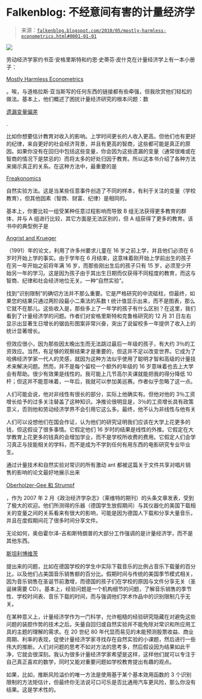 <!--yml

category: 未分类

日期：2024-05-12 21:31:36

-->

# Falkenblog: 不经意间有害的计量经济学

> 来源：[`falkenblog.blogspot.com/2010/05/mostly-harmless-econometrics.html#0001-01-01`](http://falkenblog.blogspot.com/2010/05/mostly-harmless-econometrics.html#0001-01-01)

![](https://blogger.googleusercontent.com/img/b/R29vZ2xl/AVvXsEiEg3tclSucrfdi3AsL6ICp-FDGQU7aBhUCt_MBMYeUT3_Ow_EwrzVV7l83_og_H879L0deZ6vhYz7_IpbxdpGcAXGNkRNZG0-MAxREg2XW6A1D80ZUy2MO54dDpkCEXJ9YLPla2g/s1600/econ.gif)

劳动经济学家约书亚·安格里斯特和约恩·史蒂芬·皮什克在计量经济学上有一本小册子：

[Mostly Harmless Econometrics](http://www.mostlyharmlesseconometrics.com/)

。唉，与道格拉斯·亚当斯写的任何东西的链接都有些牵强，但我欣赏他们轻松的做法。基本上，他们概述了困扰计量经济研究的根本问题：数

[遗漏变量偏差](http://carecon.org.uk/UWEcourse/OVbias.pdf)

.

比如你想要估计教育对收入的影响。上学时间更长的人收入更高。但他们也有更好的纪律，来自更好的社会经济背景，并且有更高的智商，这些都可能是真正的原因。如果你没有在回归中包括这些变量，你会因为这些遗漏的变量（通常很难或在智商的情况下是禁忌的）而将太多的好处归因于教育。所以这本书介绍了各种方法来揭示真正的关系。在这种方法中，最重要的是

[Freakonomics](http://en.wikipedia.org/wiki/Freakonomics)

自然实验方法。这是当某些任意事件创造了不同的样本，有利于关注的变量（学校教育），但其他因素（智商、财富、纪律）是相同的。

基本上，你要比较一组受某种任意过程影响而导致 B 组无法获得更多教育的群体，并与 A 组进行比较，其它方面是无法区别的，但 A 组获得了更多的教育。该书中的典型例子是

[Angrist and Krueger](http://aysps.gsu.edu/isp/files/ISP_SUMMER_SCHOOL_2008_ERARD_INSTRUMENTAL_VARIABLES.pdf)

（1991）年的论文，利用了许多州要求儿童在 16 岁之前上学，并且他们必须在 6 岁时开始上学的事实。由于学年在 6 月结束，这意味着刚开始上学前出生的孩子在另一年开始之前将年满 16 岁，而那些刚出生后的孩子只有 15 岁，必须至少开始另一年的学习。这是因为孩子由于其出生日期而仅获得不同程度的教育，而这与智商、纪律和社会经济地位无关。一种“自然实验”。

找到“识别限制”的确切方法并不那么重要。它是严格研究的中流砥柱，但最终，如果您的结果只通过两阶段最小二乘法的系数 t 统计值显示出来，而不是图表，那么它就不在那儿。这些收入是，那些多上了一年学的孩子有什么区别？在这里，我们看到了计量经济学的问题。作者们对安格里斯特和克鲁格研究的 12 月 31 日左右显示出显著生日增长的锯齿形图案非常兴奋，突出了说留校多一年提供了收入上的统计显著增长。

但效应很小，因为那些因太晚出生而无法跳过最后一年级的孩子，有大约 3％的工资效应。当然，有足够的观察结果才是重要的，但这并不足以改变世界。它成为了哈佛经济学家一代人的灵感，就因为这种方法似乎使用了聪明才智和高级的计量技术来解决问题。然而，并不是每个留校一个额外的年级的 16 岁意味着也去上大学会有帮助。很少有效果是线性的。我可能上几节高尔夫课就能把我的得分降低 10 杆；但这并不能意味着，一年后，我就可以参加美巡赛。作者似乎忽略了这一点。

人们可能会说，他对非线性有很长的部分，实际上他确实有。但他对他的 3％工资增长给予的过多关注替盖了这种知识。净推论很明显是，3％的工资增长具有政策意义，否则他和劳动经济学界不会引用它这么多。最终，他不认为非线性与他有关

人们可以设想他们在国会作证，认为他们的研究证明我们应该在大学上花更多的钱，但这假设了很多事情。它假定他们 16 岁时的结果是线性的外推。它假定在大学教育上花更多的钱真的会增加学业，而不是学校所收费的费用。它假定人们会学习真正与技能相关的学科，而不是成为不学到任何有用东西的电影研究专业毕业生。

通过计量技术和自然实验对常识的所有激动 ant 都被这篇关于文件共享对唱片销售的影响的论文最好地展示出来

[Oberholzer-Gee 和 Strumpf](https://docs.google.com/viewer?url=http://www.unc.edu/~cigar/papers/FileSharing_March2004.pdf)

，作为 2007 年 2 月《政治经济学杂志》（莱维特的期刊）的头条文章发表，受到了极大的欢迎。他们所测得的乐器（德国学生放假期间）与其仪器化的美国下载相关的变量之间的关系看来有很大的影响，可能是因为德国人下载和分享大量音乐，并且在度假期间花了很多时间分享文件。

无论如何，奥伯霍尔泽-吉和斯特朗普的大部分工作强调的是计量经济学，而不是其他东西。

[斯坦利博维茨](http://papers.ssrn.com/sol3/papers.cfm?abstract_id=1598037)

提出来的问题，比如在德国学校的学生中实际下载音乐的比例占音乐下载量的百分比，以及他们占美国音乐销售额的百分比。假期时间与传统的美国季节模式相关，因为音乐销售在圣诞节前激增，而德国的孩子们在学校的原因与文件分享无关（圣诞袜需要 CD）。基本上，经验问题是一个机构细节的问题，了解音乐销售的季节性、学校时间表、音乐下载的时间，而与强调他们学术作品中的识别限制几乎无关。

在某种意义上，计量经济学作为一门科学，允许粗糙的经验研究隐藏在对避免这些问题的装腔作势的技术之后。矢量自回归或自然实验并不能免除对常识和所应用工具的主题的理解的需求。在 20 世纪 80 年代显而易见的未能预测股票收益、商业周期、利率的表现，促使计量经济学家寻找存在自然实验的小课题，然后进行一些伟大的推断。人们对问题的思考不如对方法的思考多，然后假设因为结果如此干净，它就会很深刻。我认为很多计量经济学家希望是这样，这样他们就可以专注于自己真正喜欢的数学，同时又能对重要问题如学校教育提出有趣的观点。

如果，比如，推断风险溢价的唯一方法是使用基于某个基本效用函数的 3 个识别限制的方法矩估计，但最终你无法说可口可乐是否比通用汽车更风险，那么你没有结果。这是学术性的。

